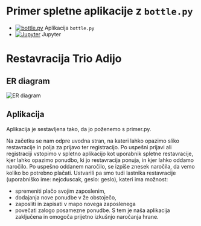 # Primer spletne aplikacije z `bottle.py`

* [![bottle.py](https://mybinder.org/badge_logo.svg)](https://mybinder.org/v2/gh/jaanos/OPB-bottle/master?urlpath=proxy/8080/) Aplikacija `bottle.py`
* [![Jupyter](https://mybinder.org/badge_logo.svg)](https://mybinder.org/v2/gh/jaanos/OPB-bottle/master) Jupyter

# Restavracija Trio Adijo


## ER diagram

![ER diagram](Diagram2.png)

## Aplikacija
Aplikacija je sestavljena tako, da jo poženemo s primer.py.

Na začetku se nam odpre uvodna stran, na kateri lahko opazimo sliko restavracije in polja za prijavo ter registracijo. Po uspešni prijavi ali registraciji vstopimo v spletno aplikacijo kot uporabnik spletne restavracije, kjer lahko opazimo ponudbo, ki jo restavracija ponuja, in kjer lahko oddamo naročilo. Po uspešno oddanem naročilo, se izpiše znesek naročila, da vemo koliko bo potrebno plačati. Ustvarili pa smo tudi lastnika restavracije (uporabniško ime: nejcduscak, geslo: geslo), kateri ima možnost:
- spremeniti plačo svojim zaposlenim,
- dodajanja nove ponudbe v že obstoječo,
- zaposliti in zapisati v mapo novega zaposlenega
- povečati zalogo posamezne ponudbe.
S tem je naša aplikacija zaključena in omogoča prijetno izkušnjo naročanja hrane.

